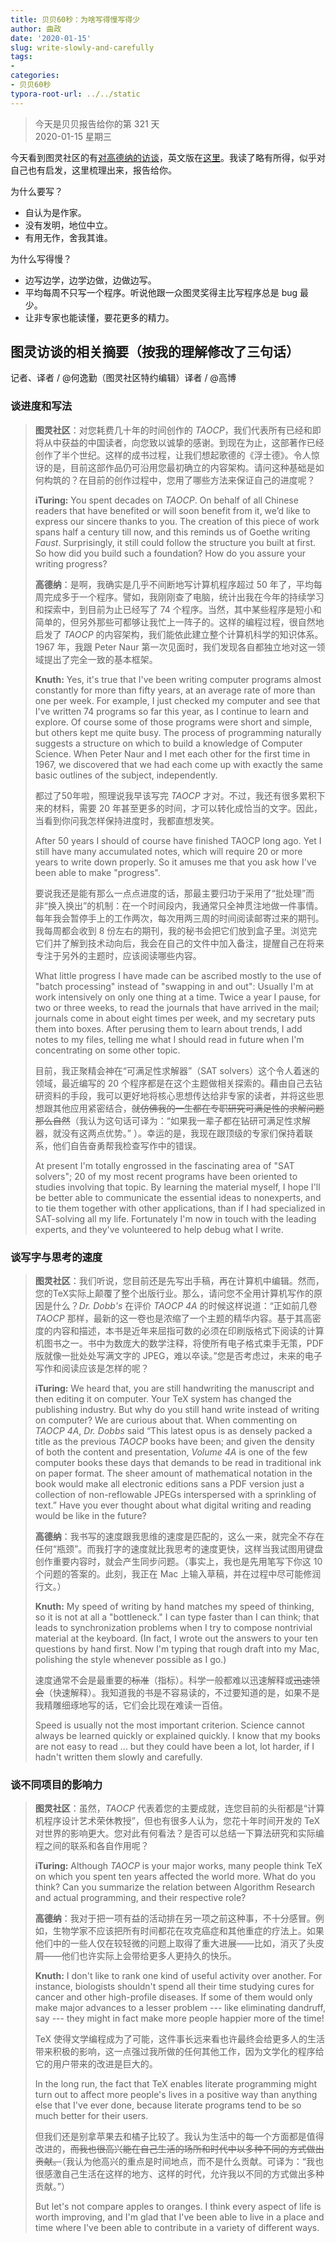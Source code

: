 ```yaml
---
title: 贝贝60秒：为啥写得慢写得少
author: 曲政
date: '2020-01-15'
slug: write-slowly-and-carefully
tags:
- 
categories:
- 贝贝60秒
typora-root-url: ../../static
---
```

> 今天是贝贝报告给你的第 321 天   
> 2020-01-15 星期三 

今天看到图灵社区的有[对高德纳的访谈](https://www.ituring.com.cn/book/miniarticle/62894)，英文版在[这里](https://www.ituring.com.cn/article/details/742)。我读了略有所得，似乎对自己也有启发，这里梳理出来，报告给你。

为什么要写？

-   自认为是作家。
-   没有发明，地位中立。
-   有用无作，舍我其谁。

为什么写得慢？

-   边写边学，边学边做，边做边写。
-   平均每周不只写一个程序。听说他跟一众图灵奖得主比写程序总是 bug 最少。
-   让非专家也能读懂，要花更多的精力。

## 图灵访谈的相关摘要（按我的理解修改了三句话）

记者、译者 / @何逸勤（图灵社区特约编辑）译者 / @高博

### 谈进度和写法

>   **图灵社区**：对您耗费几十年的时间创作的 *TAOCP*，我们代表所有已经和即将从中获益的中国读者，向您致以诚挚的感谢。到现在为止，这部著作已经创作了半个世纪。这样的成书过程，让我们想起歌德的《浮士德》。令人惊讶的是，目前这部作品仍可沿用您最初确立的内容架构。请问这种基础是如何构筑的？在目前的创作过程中，您用了哪些方法来保证自己的进度呢？
>
>   **iTuring:** You spent decades on *TAOCP*. On  behalf of all Chinese readers that have benefited or will soon benefit  from it, we’d like to express our sincere thanks to you. The creation of this piece of work spans half a century till now, and this reminds us  of Goethe writing *Faust*. Surprisingly, it still could follow  the structure you built at first. So how did you build such a  foundation? How do you assure your writing progress? 
>
>   **高德纳**：是啊，我确实是几乎不间断地写计算机程序超过 50 年了，平均每周完成多于一个程序。譬如，我刚刚查了电脑，统计出我在今年的持续学习和探索中，到目前为止已经写了 74 个程序。当然，其中某些程序是短小和简单的，但另外那些可都够让我忙上一阵子的。这样的编程过程，很自然地启发了 *TAOCP* 的内容架构，我们能依此建立整个计算机科学的知识体系。1967 年，我跟 Peter Naur 第一次见面时，我们发现各自都独立地对这一领域提出了完全一致的基本框架。
>
>   **Knuth:** Yes, it's true that I've been writing computer programs almost constantly for more than fifty years, at an average rate of more than one per week. For example, I just checked my computer and see that I've written 74 programs so far this year, as I continue to learn and explore. Of course some of those programs were short and simple, but others kept me quite busy. The process of programming naturally suggests a structure on which to build a knowledge of Computer Science. When Peter Naur and I met each other for the first time in 1967, we discovered that we had each come up with exactly the same basic outlines of the subject, independently.
>
>   都过了50年啦，照理说我早该写完 *TAOCP* 才对。不过，我还有很多累积下来的材料，需要 20 年甚至更多的时间，才可以转化成恰当的文字。因此，当看到你问我怎样保持进度时，我都直想发笑。
>
>   After 50 years I should of course have finished TAOCP long ago. Yet I still have many accumulated notes, which will require 20 or more years to write down properly. So it amuses me that you ask how I've been able to make "progress".
>
>   要说我还是能有那么一点点进度的话，那最主要归功于采用了“批处理”而非“换入换出”的机制：在一个时间段内，我通常只全神贯注地做一件事情。每年我会暂停手上的工作两次，每次用两三周的时间阅读邮寄过来的期刊。我每周都会收到 8 份左右的期刊，我的秘书会把它们放到盒子里。浏览完它们并了解到技术动向后，我会在自己的文件中加入备注，提醒自己在将来专注于另外的主题时，应该阅读哪些内容。
>
>   What little progress I have made can be ascribed mostly to the use of "batch processing" instead of "swapping in and out": Usually I'm at work intensively on only one thing at a time. Twice a year I pause, for two or three weeks, to read the journals that have arrived in the mail; journals come in about eight times per week, and my secretary puts them into boxes. After perusing them to learn about trends, I add notes to my files, telling me what I should read in future when I'm concentrating on some other topic.
>
>   目前，我正聚精会神在“可满足性求解器”（SAT solvers）这个令人着迷的领域，最近编写的 20 个程序都是在这个主题做相关探索的。藉由自己去钻研资料的手段，我可以更好地将核心思想传达给非专家的读者，并将这些思想跟其他应用紧密结合，~~就仿佛我的一生都在专职研究可满足性的求解问题那么自然~~（我认为这句话可译为：“如果我一辈子都在钻研可满足性求解器，就没有这两点优势。” ）。幸运的是，我现在跟顶级的专家们保持着联系，他们自告奋勇帮我检查写作中的错误。
>
>   At present I'm totally engrossed in the fascinating area of "SAT solvers"; 20 of my most recent programs have been oriented to studies involving that topic. By learning the material myself, I hope I'll be better able to communicate the essential ideas to nonexperts, and to tie them together with other applications, than if I had specialized in SAT-solving all my life. Fortunately I'm now in touch with the leading experts, and they've volunteered to help debug what I write.

### 谈写字与思考的速度


>   **图灵社区**：我们听说，您目前还是先写出手稿，再在计算机中编辑。然而，您的TeX实际上颠覆了整个出版行业。那么，请问您不全用计算机写作的原因是什么？*Dr. Dobb's* 在评价 *TAOCP 4A* 的时候这样说道：“正如前几卷 *TAOCP* 那样，最新的这一卷也是浓缩了一个主题的精华内容。基于其高密度的内容和描述，本书是近年来屈指可数的必须在印刷版格式下阅读的计算机图书之一。书中为数庞大的数学注释，将使所有电子格式束手无策，PDF 版就像一批处处写满文字的 JPEG，难以卒读。”您是否考虑过，未来的电子写作和阅读应该是怎样的呢？
>
>   **iTuring:** We heard that, you are still handwriting  the manuscript and then editing it on computer. Your TeX system has  changed the publishing industry. But why do you still hand write instead of writing on computer? We are curious about that. When commenting on *TAOCP 4A*, *Dr. Dobbs* said “This latest opus is as densely packed a title as the previous *TAOCP* books have been; and given the density of both the content and presentation, *Volume 4A* is one of the few computer books these days that demands to be read in  traditional ink on paper format. The sheer amount of mathematical  notation in the book would make all electronic editions sans a PDF  version just a collection of non-reflowable JPEGs interspersed with a  sprinkling of text.” Have you ever thought about what digital writing and reading would be like in the future?
>
>   **高德纳**：我书写的速度跟我思维的速度是匹配的，这么一来，就完全不存在任何“瓶颈”。而我打字的速度就比我思考的速度更快，这样当我试图用键盘创作重要内容时，就会产生同步问题。（事实上，我也是先用笔写下你这 10 个问题的答案的。此刻，我正在 Mac 上输入草稿，并在过程中尽可能修润行文。）
>
>   **Knuth:** My speed of writing by hand matches my speed of thinking, so it is not at all a "bottleneck." I can type faster than I can think; that leads to synchronization problems when I try to compose nontrivial material at the keyboard. (In fact, I wrote out the answers to your ten questions by hand first. Now I'm typing that rough draft into my Mac, polishing the style whenever possible as I go.)  
>
>   速度通常不会是最重要的~~标准~~（指标）。科学一般都难以迅速解释或~~迅速领会~~（快速解释）。我知道我的书是不容易读的，不过要知道的是，如果不是我精雕细琢地写的话，它们会比现在难读一百倍。
>
>   Speed is usually not the most important criterion. Science cannot always be learned quickly or explained quickly. I know that my books are not easy to read ... but they could have been a lot, lot harder, if I hadn't written them slowly and carefully.

### 谈不同项目的影响力


>   **图灵社区**：虽然，*TAOCP* 代表着您的主要成就，连您目前的头衔都是“计算机程序设计艺术荣休教授”，但也有很多人认为，您花十年时间开发的 TeX 对世界的影响更大。您对此有何看法？是否可以总结一下算法研究和实际编程之间的联系和各自作用呢？
>
>   **iTuring:** Although *TAOCP* is your major  works, many people think TeX on which you spent ten years affected the world more. What do you think? Can you summarize the relation between Algorithm Research and actual programming, and their respective role? 
>
>   **高德纳**：我对于把一项有益的活动排在另一项之前这种事，不十分感冒。例如，生物学家不应该把所有时间都花在攻克癌症和其他重症的疗法上。如果他们中的一些人仅在较轻微的问题上取得了重大进展——比如，消灭了头皮屑——他们也许实际上会带给更多人更持久的快乐。
>
>   **Knuth:** I don't like to rank one kind of useful activity over another. For instance, biologists shouldn't spend all their time studying cures for cancer and other high-profile diseases. If some of them would only make major advances to a lesser problem --- like eliminating dandruff, say --- they might in fact make more people happier more of the time!
>
>   TeX 使得文学编程成为了可能，这件事长远来看也许最终会给更多人的生活带来积极的影响，这一点强过我所做的任何其他工作，因为文学化的程序给它的用户带来的改进是巨大的。
>
>   In the long run, the fact that TeX enables literate programming might turn out to affect more people's lives in a positive way than anything else that I've ever done, because literate programs tend to be so much better for their users.
>
>   但我们还是别拿苹果去和橘子比较了。我认为生活中的每一个方面都是值得改进的，~~而我也很高兴能在自己生活的场所和时代中以多种不同的方式做出贡献。~~（我认为他高兴的重点是时间地点，而不是什么贡献。可译为：“我也很感激自己生活在这样的地方、这样的时代，允许我以不同的方式做出多种贡献。”）
>
>   But let's not compare apples to oranges. I think every aspect of life is worth improving, and I'm glad that I've been able to live in a place and time where I've been able to contribute in a variety of different ways.

